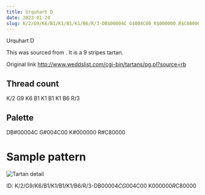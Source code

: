 ```yaml
---
title: Urquhart D
date: 2023-01-24
slug: K/2/G9/K6/B1/K1/B1/K1/B6/R/3-DB$00004C G$004C00 K$000000 R$C80000
---
```

Urquhart D

This was sourced from <no value>.  It is a 9 stripes tartan.

Original link http://www.weddslist.com/cgi-bin/tartans/pg.pl?source=rb

## Thread count
K/2 G9 K6 B1 K1 B1 K1 B6 R/3

## Palette
DB#00004C G#004C00 K#000000 R#C80000

# Sample pattern

![Tartan detail](tartan.png "K/2 G9 K6 B1 K1 B1 K1 B6 R/3 tartan")

ID: K/2/G9/K6/B1/K1/B1/K1/B6/R/3-DB$00004C G$004C00 K$000000 R$C80000